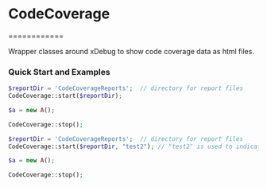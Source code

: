 # CodeCoverage

============

Wrapper classes around xDebug to show code coverage data as html files.

### Quick Start and Examples
```php
$reportDir = 'CodeCoverageReports';  // directory for report files 
CodeCoverage::start($reportDir);

$a = new A();

CodeCoverage::stop();
```

```php
$reportDir = 'CodeCoverageReports';  // directory for report files 
CodeCoverage::start($reportDir, "test2"); // "test2" is used to indicate which files should be analyzed. Files are specified in CodeCoverageTrackedFileList.php

$a = new A();

CodeCoverage::stop();
```
